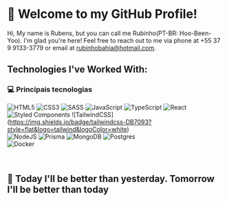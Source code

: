 # 👋 Welcome to my GitHub Profile!

Hi, My name is Rubens, but you can call me Rubinho(PT-BR: Hoo-Been-Yoo). I'm glad you're here! Feel free to reach out to me via phone at +55 37 9 9133-3779 or email at rubinhobahia@hotmail.com.

## Technologies I've Worked With:

### 💻 Principais tecnologias
![HTML5](https://img.shields.io/badge/html5-%23E34F26.svg?style=flat&logo=html5&logoColor=white)
![CSS3](https://img.shields.io/badge/css3-%231572B6.svg?style=flat&logo=css3&logoColor=white)
![SASS](https://img.shields.io/badge/SASS-hotpink.svg?style=flat&logo=SASS&logoColor=white) 
![JavaScript](https://img.shields.io/badge/javascript-%23323330.svg?style=flat&logo=javascript&logoColor=%23F7DF1E)
![TypeScript](https://img.shields.io/badge/typescript-%23007ACC.svg?style=flat&logo=typescript&logoColor=white) 
![React](https://img.shields.io/badge/react-%2320232a.svg?style=flat&logo=react&logoColor=%2361DAFB) 
![Styled Components](https://img.shields.io/badge/styled--components-DB7093?style=flat&logo=styled-components&logoColor=white) 
![TailwindCSS] (https://img.shields.io/badge/tailwindcss-DB7093?style=flat&logo=tailwind&logoColor=white)
<br />
![NodeJS](https://img.shields.io/badge/node.js-6DA55F?style=flat&logo=node.js&logoColor=white)
![Prisma](https://img.shields.io/badge/Prisma-3982CE?style=flat&logo=Prisma&logoColor=white)
![MongoDB](https://img.shields.io/badge/MongoDB-%234ea94b.svg?style=flat&logo=mongodb&logoColor=white) 
![Postgres](https://img.shields.io/badge/postgres-%23316192.svg?style=flat&logo=postgresql&logoColor=white)
<br />
![Docker](https://img.shields.io/badge/docker-%230db7ed.svg?style=flat&logo=docker&logoColor=white)

<br />

## 🧠 Today I'll be better than yesterday. Tomorrow I'll be better than today 
